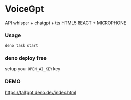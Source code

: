 # VoiceGpt

API whisper + chatgpt + tts
HTML5 REACT + MICROPHONE

### Usage

`deno task start`

### deno deploy free

setup your `OPEN_AI_KEY` key

### DEMO 

https://talkgpt.deno.dev/index.html

